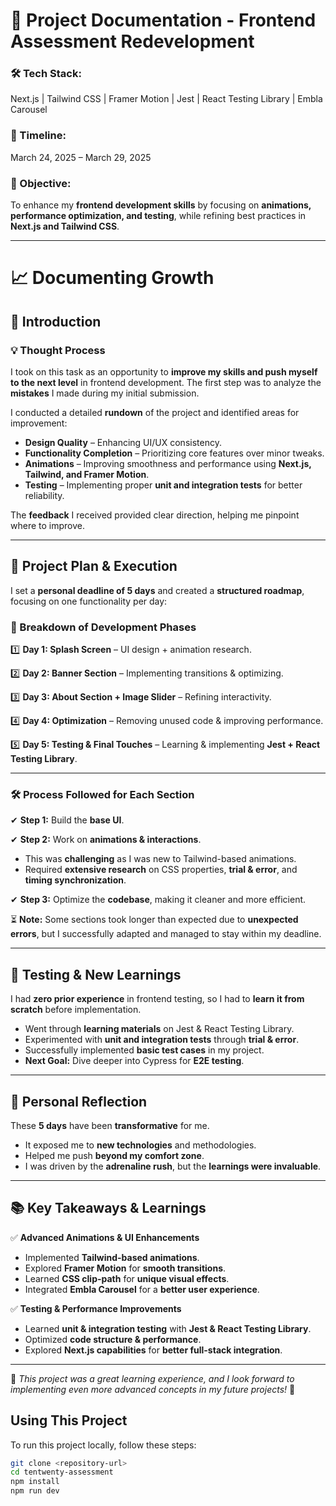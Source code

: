 # 🚀 Project Documentation - Frontend Assessment Redevelopment

### 🛠 Tech Stack:
Next.js | Tailwind CSS | Framer Motion | Jest | React Testing Library | Embla Carousel

### 📅 Timeline:
March 24, 2025 – March 29, 2025

### 🎯 Objective:
To enhance my **frontend development skills** by focusing on **animations, performance optimization, and testing**, while refining best practices in **Next.js and Tailwind CSS**.

---

# 📈 Documenting Growth

## 📌 Introduction

### 💡 Thought Process

I took on this task as an opportunity to **improve my skills and push myself to the next level** in frontend development. The first step was to analyze the **mistakes** I made during my initial submission.

I conducted a detailed **rundown** of the project and identified areas for improvement:

- **Design Quality** – Enhancing UI/UX consistency.
- **Functionality Completion** – Prioritizing core features over minor tweaks.
- **Animations** – Improving smoothness and performance using **Next.js, Tailwind, and Framer Motion**.
- **Testing** – Implementing proper **unit and integration tests** for better reliability.

The **feedback** I received provided clear direction, helping me pinpoint where to improve.

---

## 📅 Project Plan & Execution

I set a **personal deadline of 5 days** and created a **structured roadmap**, focusing on one functionality per day:

### 🔹 Breakdown of Development Phases

1️⃣ **Day 1: Splash Screen** – UI design + animation research.

2️⃣ **Day 2: Banner Section** – Implementing transitions & optimizing.

3️⃣ **Day 3: About Section + Image Slider** – Refining interactivity.

4️⃣ **Day 4: Optimization** – Removing unused code & improving performance.

5️⃣ **Day 5: Testing & Final Touches** – Learning & implementing **Jest + React Testing Library**.

---

### 🛠 Process Followed for Each Section

✔ **Step 1:** Build the **base UI**.

✔ **Step 2:** Work on **animations & interactions**.

- This was **challenging** as I was new to Tailwind-based animations.
- Required **extensive research** on CSS properties, **trial & error**, and **timing synchronization**.

✔ **Step 3:** Optimize the **codebase**, making it cleaner and more efficient.

⏳ **Note:** Some sections took longer than expected due to **unexpected errors**, but I successfully adapted and managed to stay within my deadline.

---

## 🧪 Testing & New Learnings

I had **zero prior experience** in frontend testing, so I had to **learn it from scratch** before implementation.

- Went through **learning materials** on Jest & React Testing Library.
- Experimented with **unit and integration tests** through **trial & error**.
- Successfully implemented **basic test cases** in my project.
- **Next Goal:** Dive deeper into Cypress for **E2E testing**.

---

## 🎯 Personal Reflection

These **5 days** have been **transformative** for me.

- It exposed me to **new technologies** and methodologies.
- Helped me push **beyond my comfort zone**.
- I was driven by the **adrenaline rush**, but the **learnings were invaluable**.

---

## 📚 Key Takeaways & Learnings

✅ **Advanced Animations & UI Enhancements**
- Implemented **Tailwind-based animations**.
- Explored **Framer Motion** for **smooth transitions**.
- Learned **CSS clip-path** for **unique visual effects**.
- Integrated **Embla Carousel** for a **better user experience**.

✅ **Testing & Performance Improvements**
- Learned **unit & integration testing** with **Jest & React Testing Library**.
- Optimized **code structure & performance**.
- Explored **Next.js capabilities** for **better full-stack integration**.

---

🔹 *This project was a great learning experience, and I look forward to implementing even more advanced concepts in my future projects!* 🚀


## Using This Project

To run this project locally, follow these steps:

```bash
git clone <repository-url>
cd tentwenty-assessment
npm install
npm run dev
```



